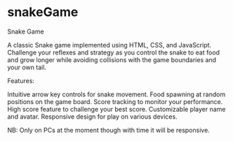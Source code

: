 # snakeGame

Snake Game

A classic Snake game implemented using HTML, CSS, and JavaScript. Challenge your reflexes and strategy as you control the snake to eat food and grow longer while avoiding collisions with the game boundaries and your own tail.

Features:

Intuitive arrow key controls for snake movement.
Food spawning at random positions on the game board.
Score tracking to monitor your performance.
High score feature to challenge your best score.
Customizable player name and avatar.
Responsive design for play on various devices.

NB:
Only on PCs at the moment though with time it will be responsive.
